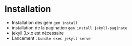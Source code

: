 # Installation

- Installation des gem `gem install`
- installation de la pagination `gem install jekyll-paginate`
- jekyll 3.x.x est nécessaire
- Lancement : `bundle exec jekyll serve`